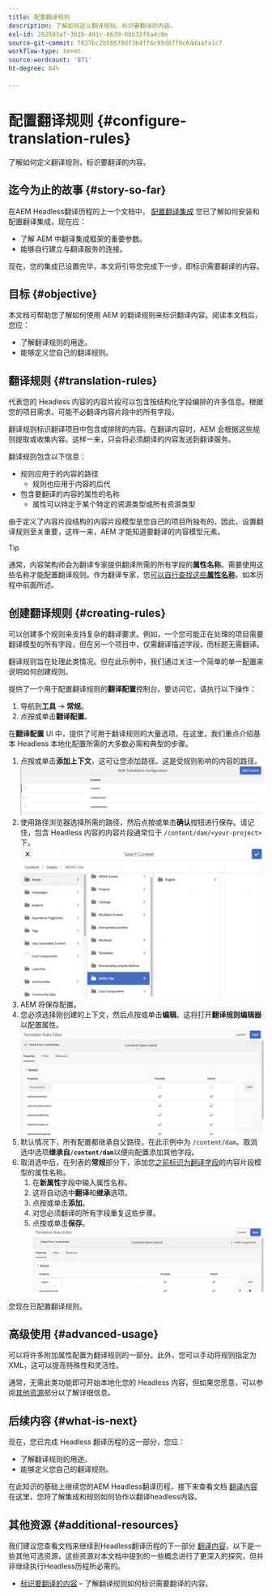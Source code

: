```yaml
---
title: 配置翻译规则
description: 了解如何定义翻译规则，标识要翻译的内容。
exl-id: 262503af-361b-491c-8639-0bb32f0a4c0e
source-git-commit: f627bc2b58578df1b4ff6c95d87f0c64daafa1c7
workflow-type: tm+mt
source-wordcount: '871'
ht-degree: 84%

---
```


# 配置翻译规则 {#configure-translation-rules}

了解如何定义翻译规则，标识要翻译的内容。

## 迄今为止的故事 {#story-so-far}

在AEM Headless翻译历程的上一个文档中， [配置翻译集成](configure-connector.md) 您已了解如何安装和配置翻译集成，现在应：

* 了解 AEM 中翻译集成框架的重要参数。
* 能够自行建立与翻译服务的连接。

现在，您的集成已设置完毕，本文将引导您完成下一步，即标识需要翻译的内容。

## 目标 {#objective}

本文档可帮助您了解如何使用 AEM 的翻译规则来标识翻译内容。阅读本文档后，您应：

* 了解翻译规则的用途。
* 能够定义您自己的翻译规则。

## 翻译规则 {#translation-rules}

代表您的 Headless 内容的内容片段可以包含按结构化字段编排的许多信息。根据您的项目需求，可能不必翻译内容片段中的所有字段。

翻译规则标识翻译项目中包含或排除的内容。在翻译内容时，AEM 会根据这些规则提取或收集内容。这样一来，只会将必须翻译的内容发送到翻译服务。

翻译规则包含以下信息：

* 规则应用于的内容的路径
   * 规则也应用于内容的后代
* 包含要翻译的内容的属性的名称
   * 属性可以特定于某个特定的资源类型或所有资源类型

由于定义了内容片段结构的内容片段模型是您自己的项目所独有的，因此，设置翻译规则至关重要，这样一来，AEM 才能知道要翻译的内容模型元素。

>[!TIP]
>
>通常，内容架构师会为翻译专家提供翻译所需的所有字段的&#x200B;**属性名称**。需要使用这些名称才能配置翻译规则。作为翻译专家，您[可以自行查找这些&#x200B;**属性名称**](getting-started.md#content-models)，如本历程中前面所述。

## 创建翻译规则 {#creating-rules}

可以创建多个规则来支持复杂的翻译要求。例如，一个您可能正在处理的项目需要翻译模型的所有字段，但在另一个项目中，仅需翻译描述字段，而标题无需翻译。

翻译规则旨在处理此类情况。但在此示例中，我们通过关注一个简单的单一配置来说明如何创建规则。

提供了一个用于配置翻译规则的&#x200B;**翻译配置**&#x200B;控制台。要访问它，请执行以下操作：

1. 导航到&#x200B;**工具** -> **常规**。
1. 点按或单击&#x200B;**翻译配置**。

在&#x200B;**翻译配置** UI 中，提供了可用于翻译规则的大量选项。在这里，我们重点介绍基本 Headless 本地化配置所需的大多数必需和典型的步骤。

1. 点按或单击&#x200B;**添加上下文**，这可让您添加路径。这是受规则影响的内容的路径。
   ![添加上下文](assets/add-translation-context.png)
1. 使用路径浏览器选择所需的路径，然后点按或单击&#x200B;**确认**&#x200B;按钮进行保存。请记住，包含 Headless 内容的内容片段通常位于 `/content/dam/<your-project>` 下。
   ![选择路径](assets/select-context.png)
1. AEM 将保存配置。
1. 您必须选择刚创建的上下文，然后点按或单击&#x200B;**编辑**。这将打开&#x200B;**翻译规则编辑器**以配置属性。
   ![翻译规则编辑器](assets/translation-rules-editor.png)
1. 默认情况下，所有配置都继承自父路径，在此示例中为 `/content/dam`。取消选中选项&#x200B;**继承自`/content/dam`**&#x200B;以便向配置添加其他字段。
1. 取消选中后，在列表的&#x200B;**常规**&#x200B;部分下，添加您[之前标识为翻译字段](getting-started.md#content-models)的内容片段模型的属性名称。
   1. 在&#x200B;**新属性**&#x200B;字段中输入属性名称。
   1. 这将自动选中&#x200B;**翻译**&#x200B;和&#x200B;**继承**&#x200B;选项。
   1. 点按或单击&#x200B;**添加**。
   1. 对您必须翻译的所有字段重复这些步骤。
   1. 点按或单击&#x200B;**保存**。
      ![添加属性](assets/add-property.png)

您现在已配置翻译规则。

## 高级使用 {#advanced-usage}

可以将许多附加属性配置为翻译规则的一部分。此外，您可以手动将规则指定为 XML，这可以提高特殊性和灵活性。

通常，无需此类功能即可开始本地化您的 Headless 内容，但如果您愿意，可以参阅[其他资源](#additional-resources)部分以了解详细信息。

## 后续内容 {#what-is-next}

现在，您已完成 Headless 翻译历程的这一部分，您应：

* 了解翻译规则的用途。
* 能够定义您自己的翻译规则。

在此知识的基础上继续您的AEM Headless翻译历程，接下来查看文档 [翻译内容](translate-content.md) 在这里，您将了解集成和规则如何协作以翻译headless内容。

## 其他资源 {#additional-resources}

我们建议您查看文档来继续到Headless翻译历程的下一部分 [翻译内容](translate-content.md)，以下是一些其他可选资源，这些资源对本文档中提到的一些概念进行了更深入的探究，但并非继续执行Headless历程所必需的。

* [标识要翻译的内容](/help/sites-administering/tc-rules.md) – 了解翻译规则如何标识需要翻译的内容。
